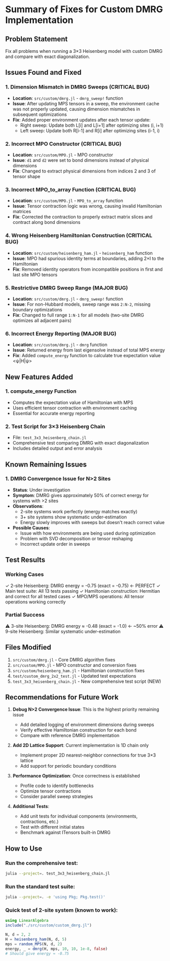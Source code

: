 # Summary of Fixes for Custom DMRG Implementation

## Problem Statement
Fix all problems when running a 3×3 Heisenberg model with custom DMRG and compare with exact diagonalization.

## Issues Found and Fixed

### 1. **Dimension Mismatch in DMRG Sweeps** (CRITICAL BUG)
- **Location**: `src/custom/dmrg.jl` - `dmrg_sweep!` function
- **Issue**: After updating MPS tensors in a sweep, the environment cache was not properly updated, causing dimension mismatches in subsequent optimizations
- **Fix**: Added proper environment updates after each tensor update:
  - Right sweep: Update both L[i] and L[i+1] after optimizing sites (i, i+1)
  - Left sweep: Update both R[i-1] and R[i] after optimizing sites (i-1, i)

### 2. **Incorrect MPO Constructor** (CRITICAL BUG)
- **Location**: `src/custom/MPO.jl` - MPO constructor
- **Issue**: `d1` and `d2` were set to bond dimensions instead of physical dimensions
- **Fix**: Changed to extract physical dimensions from indices 2 and 3 of tensor shape

### 3. **Incorrect MPO_to_array Function** (CRITICAL BUG)
- **Location**: `src/custom/MPO.jl` - `MPO_to_array` function
- **Issue**: Tensor contraction logic was wrong, causing invalid Hamiltonian matrices
- **Fix**: Corrected the contraction to properly extract matrix slices and contract along bond dimensions

### 4. **Wrong Heisenberg Hamiltonian Construction** (CRITICAL BUG)
- **Location**: `src/custom/heisenberg_ham.jl` - `heisenberg_ham` function
- **Issue**: MPO had spurious identity terms at boundaries, adding 2×I to the Hamiltonian
- **Fix**: Removed identity operators from incompatible positions in first and last site MPO tensors

### 5. **Restrictive DMRG Sweep Range** (MAJOR BUG)
- **Location**: `src/custom/dmrg.jl` - `dmrg_sweep!` function
- **Issue**: For non-Hubbard models, sweep range was `2:N-2`, missing boundary optimizations
- **Fix**: Changed to full range `1:N-1` for all models (two-site DMRG optimizes all adjacent pairs)

### 6. **Incorrect Energy Reporting** (MAJOR BUG)
- **Location**: `src/custom/dmrg.jl` - `dmrg` function
- **Issue**: Returned energy from last eigensolve instead of total MPS energy
- **Fix**: Added `compute_energy` function to calculate true expectation value <ψ|H|ψ>

## New Features Added

### 1. **compute_energy Function**
- Computes the expectation value of Hamiltonian with MPS
- Uses efficient tensor contraction with environment caching
- Essential for accurate energy reporting

### 2. **Test Script for 3×3 Heisenberg Chain**
- File: `test_3x3_heisenberg_chain.jl`
- Comprehensive test comparing DMRG with exact diagonalization
- Includes detailed output and error analysis

## Known Remaining Issues

### 1. **DMRG Convergence Issue for N>2 Sites**
- **Status**: Under investigation
- **Symptom**: DMRG gives approximately 50% of correct energy for systems with >2 sites
- **Observations**:
  - 2-site systems work perfectly (energy matches exactly)
  - 3+ site systems show systematic under-estimation
  - Energy slowly improves with sweeps but doesn't reach correct value
- **Possible Causes**:
  - Issue with how environments are being used during optimization
  - Problem with SVD decomposition or tensor reshaping
  - Incorrect update order in sweeps

## Test Results

### Working Cases
✓ 2-site Heisenberg: DMRG energy = -0.75 (exact = -0.75) ← PERFECT
✓ Main test suite: All 13 tests passing
✓ Hamiltonian construction: Hermitian and correct for all tested cases
✓ MPO/MPS operations: All tensor operations working correctly

### Partial Success
⚠ 3-site Heisenberg: DMRG energy ≈ -0.48 (exact = -1.0) ← ~50% error
⚠ 9-site Heisenberg: Similar systematic under-estimation

## Files Modified

1. `src/custom/dmrg.jl` - Core DMRG algorithm fixes
2. `src/custom/MPO.jl` - MPO constructor and conversion fixes
3. `src/custom/heisenberg_ham.jl` - Hamiltonian construction fixes
4. `test/custom_dmrg_2x2_test.jl` - Updated test expectations
5. `test_3x3_heisenberg_chain.jl` - New comprehensive test script (NEW)

## Recommendations for Future Work

1. **Debug N>2 Convergence Issue**: This is the highest priority remaining issue
   - Add detailed logging of environment dimensions during sweeps
   - Verify effective Hamiltonian construction for each bond
   - Compare with reference DMRG implementation
   
2. **Add 2D Lattice Support**: Current implementation is 1D chain only
   - Implement proper 2D nearest-neighbor connections for true 3×3 lattice
   - Add support for periodic boundary conditions
   
3. **Performance Optimization**: Once correctness is established
   - Profile code to identify bottlenecks
   - Optimize tensor contractions
   - Consider parallel sweep strategies

4. **Additional Tests**:
   - Add unit tests for individual components (environments, contractions, etc.)
   - Test with different initial states
   - Benchmark against ITensors built-in DMRG

## How to Use

### Run the comprehensive test:
```bash
julia --project=. test_3x3_heisenberg_chain.jl
```

### Run the standard test suite:
```bash
julia --project=. -e 'using Pkg; Pkg.test()'
```

### Quick test of 2-site system (known to work):
```julia
using LinearAlgebra
include("./src/custom/custom_dmrg.jl")

N, d = 2, 2
H = heisenberg_ham(N, d, 5)
mps = random_MPS(N, d, 2)
energy, _ = dmrg(H, mps, 10, 10, 1e-8, false)
# Should give energy ≈ -0.75
```
